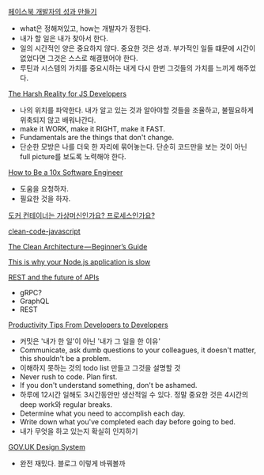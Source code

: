 [페이스북 개발자의 성과 만들기](https://blog.shiren.dev/2022-03-07/?fbclid=IwAR3t8T8rdcJWMVKktMUPmOkyZB3CAQqqTUqZiwPx8j-G1rLmW5vFcmhFKzY)
- what은 정해져있고, how는 개발자가 정한다.
- 내가 할 일은 내가 찾아서 한다.
- 일의 시간적인 양은 중요하지 않다. 중요한 것은 성과. 부가적인 일들 떄문에 시간이 없었다면 그것은 스스로 해결했어야 한다.
- 루틴과 시스템의 가치를 중요시하는 내게 다시 한번 그것들의 가치를 느끼게 해주었다.

[The Harsh Reality for JS Developers](https://dev.to/dragosnedelcu/the-harsh-reality-for-js-developers-master-the-fundamentals-or-you-will-be-just-a-coder-21ke)
- 나의 위치를 파악한다. 내가 알고 있는 것과 알아야할 것들을 조율하고, 불필요하게 위축되지 않고 배워나간다.
- make it WORK, make it RIGHT, make it FAST.
- Fundamentals are the things that don't change.
- 단순한 모방은 나를 더욱 한 자리에 묶어놓는다. 단순히 코드만을 보는 것이 아닌 full picture를 보도록 노력해야 한다.

[How to Be a 10x Software Engineer](https://medium.com/@_michaellin/how-to-be-a-10x-engineer-fdac2a5a1bd5)
- 도움을 요청하자.
- 필요한 것을 하자.

[도커 컨테이너는 가상머신인가요? 프로세스인가요?](https://www.44bits.io/ko/post/is-docker-container-a-virtual-machine-or-a-process)

[clean-code-javascript](https://github.com/ryanmcdermott/clean-code-javascript#objects-and-data-structures)


[The Clean Architecture — Beginner’s Guide](https://betterprogramming.pub/the-clean-architecture-beginners-guide-e4b7058c1165)

[This is why your Node.js application is slow](https://dev.to/imichaelowolabi/this-is-why-your-nodejs-application-is-slow-206j)


[REST and the future of APIs](https://levelup.gitconnected.com/rest-and-the-future-of-apis-ef9cf4e1706b)
- gRPC?
- GraphQL
- REST 


[Productivity Tips From Developers to Developers](https://dev.to/coffeestasia/productivity-tips-from-developers-to-developers-4j75)
- 커밋은 '내가 한 일'이 아닌 '내가 그 일을 한 이유'
- Communicate, ask dumb questions to your colleagues, it doesn't matter, this shouldn't be a problem.
- 이해하지 못하는 것의 todo list 만들고 그것을 설명할 것
- Never rush to code. Plan first.
- If you don't understand something, don't be ashamed.
- 하루에 12시간 일해도 3시간동안만 생산적일 수 있다. 정말 중요한 것은 4시간의 deep work와 regular breaks.
- Determine what you need to accomplish each day.
- Write down what you've completed each day before going to bed.
- 내가 무엇을 하고 있는지 확실히 인지하기


[GOV.UK Design System](https://design-system.service.gov.uk/styles/)
- 완전 재밌다. 블로그 이렇게 바꿔볼까